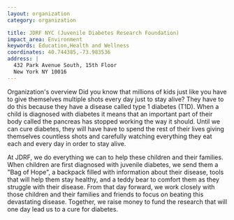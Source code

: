 ```yaml
---
layout: organization
category: organization

title: JDRF NYC (Juvenile Diabetes Research Foundation)
impact_area: Environment
keywords: Education,Health and Wellness
coordinates: 40.744385,-73.983536
address: |
  432 Park Avenue South, 15th Floor
  New York NY 10016
---
```

Organization's overview
Did you know that millions of kids just like you have to give themselves multiple shots every day just to stay alive?  They have to do this because they have a disease called type 1 diabetes (T1D).  When a child is diagnosed with diabetes it means that an important part of their body called the pancreas has stopped working the way it should.  Until we can cure diabetes, they will have have to spend the rest of their lives giving themselves countless shots and carefully watching everything they eat each and every day in order to stay alive.   
 
At JDRF, we do everything we can to help these children and their families.  When children are first diagnosed with juvenile diabetes, we send them a "Bag of Hope", a backpack filled with information about their disease, tools that will help them stay healthy, and a teddy bear to comfort them as they struggle with their disease.   From that day forward, we work closely with those children and their families and friends to focus on beating this devastating disease.  Together, we raise money to fund the research that will one day lead us to a cure for diabetes.